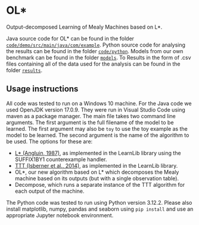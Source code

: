 # OL*
Output-decomposed Learning of Mealy Machines based on L*.

Java source code for OL* can be found in the folder [`code/demo/src/main/java/com/example`](code/demo/src/main/java/com/example/).
Python source code for analysing the results can be found in the folder [`code/python`](code/python/).
Models from our own benchmark can be found in the folder [`models`](models/). To 
Results in the form of .csv files containing all of the data used for the analysis can be found in the folder [`results`](results/).

## Usage instructions

All code was tested to run on a Windows 10 machine. For the Java code we used OpenJDK version 17.0.9. They were run in Visual Studio Code using maven as a package manager.
The main file takes two command line arguments. The first argument is the full filename of the model to be learned. The first argument may also be `toy` to use the toy example as the model to be learned. The second argument is the name of the algorithm to be used. The options for these are:
- [L* (Angluin, 1987)](https://doi.org/10.1016/0890-5401(87)90052-6), as implemented in the LearnLib library using the SUFFIX1BY1 counterexample handler.
- [TTT (Isberner et al., 2014)](https://doi.org/10.1007/978-3-319-11164-3_26), as implemented in the LearnLib library.
- OL*, our new algorithm based on L* which decomposes the Mealy machine based on its outputs (but with a single observation table).
- Decompose, which runs a separate instance of the TTT algorithm for each output of the machine.

The Python code was tested to run using Python version 3.12.2. Please also install matplotlib, numpy, pandas and seaborn using `pip install` and use an appropriate Jupyter notebook environment.